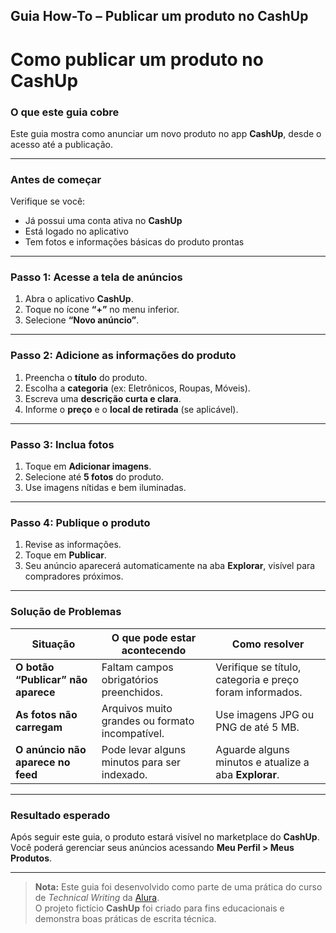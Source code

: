 ## Guia How-To – Publicar um produto no CashUp

# Como publicar um produto no CashUp

### O que este guia cobre  
Este guia mostra como anunciar um novo produto no app **CashUp**, desde o acesso até a publicação.

---

### Antes de começar  
Verifique se você:
- Já possui uma conta ativa no **CashUp**  
- Está logado no aplicativo  
- Tem fotos e informações básicas do produto prontas  

---

### Passo 1: Acesse a tela de anúncios  
1. Abra o aplicativo **CashUp**.  
2. Toque no ícone **“+”** no menu inferior.  
3. Selecione **“Novo anúncio”**.

---

### Passo 2: Adicione as informações do produto  
1. Preencha o **título** do produto.  
2. Escolha a **categoria** (ex: Eletrônicos, Roupas, Móveis).  
3. Escreva uma **descrição curta e clara**.  
4. Informe o **preço** e o **local de retirada** (se aplicável).  

---

### Passo 3: Inclua fotos  
1. Toque em **Adicionar imagens**.  
2. Selecione até **5 fotos** do produto.  
3. Use imagens nítidas e bem iluminadas.  

---

### Passo 4: Publique o produto  
1. Revise as informações.  
2. Toque em **Publicar**.  
3. Seu anúncio aparecerá automaticamente na aba **Explorar**, visível para compradores próximos.

---

### Solução de Problemas  

| Situação | O que pode estar acontecendo | Como resolver |
|-----------|------------------------------|----------------|
| **O botão “Publicar” não aparece** | Faltam campos obrigatórios preenchidos. | Verifique se título, categoria e preço foram informados. |
| **As fotos não carregam** | Arquivos muito grandes ou formato incompatível. | Use imagens JPG ou PNG de até 5 MB. |
| **O anúncio não aparece no feed** | Pode levar alguns minutos para ser indexado. | Aguarde alguns minutos e atualize a aba **Explorar**. |

---

### Resultado esperado  
Após seguir este guia, o produto estará visível no marketplace do **CashUp**.  
Você poderá gerenciar seus anúncios acessando **Meu Perfil > Meus Produtos**.

---

> **Nota:** Este guia foi desenvolvido como parte de uma prática do curso de *Technical Writing* da [Alura](https://www.alura.com.br/).  
> O projeto fictício **CashUp** foi criado para fins educacionais e demonstra boas práticas de escrita técnica.
